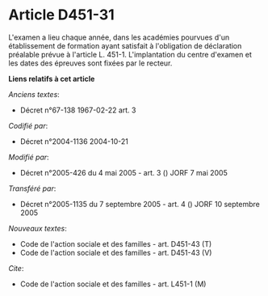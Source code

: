 # Article D451-31

L'examen a lieu chaque année, dans les académies pourvues d'un établissement de formation ayant satisfait à l'obligation de
déclaration préalable prévue à l'article L. 451-1. L'implantation du centre d'examen et les dates des épreuves sont fixées
par le recteur.

**Liens relatifs à cet article**

_Anciens textes_:

  - Décret n°67-138 1967-02-22 art. 3

_Codifié par_:

  - Décret n°2004-1136 2004-10-21

_Modifié par_:

  - Décret n°2005-426 du 4 mai 2005 - art. 3 () JORF 7 mai 2005

_Transféré par_:

  - Décret n°2005-1135 du 7 septembre 2005 - art. 4 () JORF 10 septembre 2005

_Nouveaux textes_:

  - Code de l'action sociale et des familles - art. D451-43 (T)
  - Code de l'action sociale et des familles - art. D451-43 (V)

_Cite_:

  - Code de l'action sociale et des familles - art. L451-1 (M)
